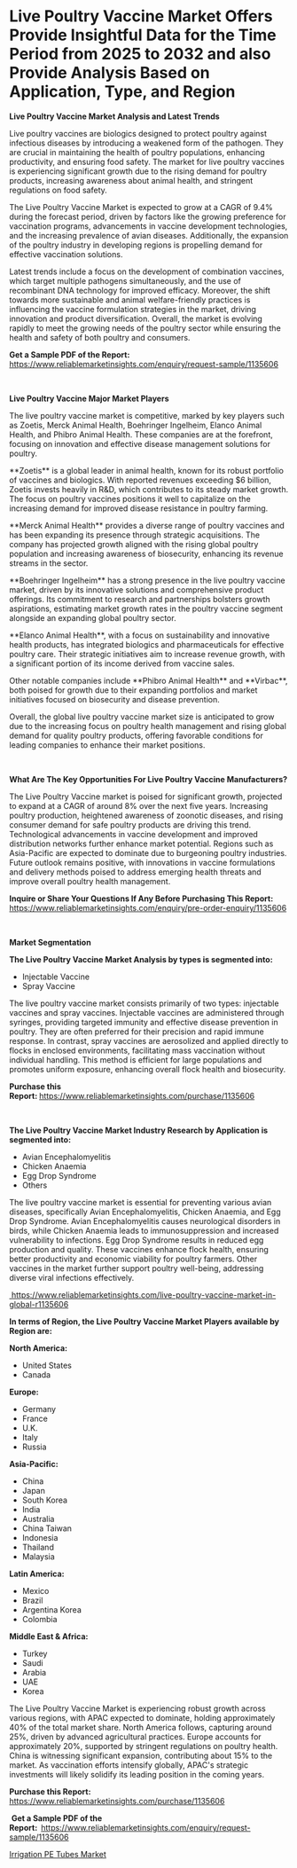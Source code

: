 <p><h1>Live Poultry Vaccine Market Offers Provide Insightful Data for the Time Period from 2025 to 2032 and also Provide Analysis Based on Application, Type, and Region</h1></p><p><strong>Live Poultry Vaccine Market Analysis and Latest Trends</strong></p>
<p><p>Live poultry vaccines are biologics designed to protect poultry against infectious diseases by introducing a weakened form of the pathogen. They are crucial in maintaining the health of poultry populations, enhancing productivity, and ensuring food safety. The market for live poultry vaccines is experiencing significant growth due to the rising demand for poultry products, increasing awareness about animal health, and stringent regulations on food safety.</p><p>The Live Poultry Vaccine Market is expected to grow at a CAGR of 9.4% during the forecast period, driven by factors like the growing preference for vaccination programs, advancements in vaccine development technologies, and the increasing prevalence of avian diseases. Additionally, the expansion of the poultry industry in developing regions is propelling demand for effective vaccination solutions. </p><p>Latest trends include a focus on the development of combination vaccines, which target multiple pathogens simultaneously, and the use of recombinant DNA technology for improved efficacy. Moreover, the shift towards more sustainable and animal welfare-friendly practices is influencing the vaccine formulation strategies in the market, driving innovation and product diversification. Overall, the market is evolving rapidly to meet the growing needs of the poultry sector while ensuring the health and safety of both poultry and consumers.</p></p>
<p><strong>Get a Sample PDF of the Report:&nbsp;</strong> <a href="https://www.reliablemarketinsights.com/enquiry/request-sample/1135606?utm_campaign=2888&utm_medium=2&utm_source=Github&utm_content=ia&utm_term=25032025&utm_id=live-poultry-vaccine">https://www.reliablemarketinsights.com/enquiry/request-sample/1135606</a></p>
<p>&nbsp;</p>
<p><strong>Live Poultry Vaccine Major Market Players</strong></p>
<p><p>The live poultry vaccine market is competitive, marked by key players such as Zoetis, Merck Animal Health, Boehringer Ingelheim, Elanco Animal Health, and Phibro Animal Health. These companies are at the forefront, focusing on innovation and effective disease management solutions for poultry.</p><p>**Zoetis** is a global leader in animal health, known for its robust portfolio of vaccines and biologics. With reported revenues exceeding $6 billion, Zoetis invests heavily in R&D, which contributes to its steady market growth. The focus on poultry vaccines positions it well to capitalize on the increasing demand for improved disease resistance in poultry farming.</p><p>**Merck Animal Health** provides a diverse range of poultry vaccines and has been expanding its presence through strategic acquisitions. The company has projected growth aligned with the rising global poultry population and increasing awareness of biosecurity, enhancing its revenue streams in the sector.</p><p>**Boehringer Ingelheim** has a strong presence in the live poultry vaccine market, driven by its innovative solutions and comprehensive product offerings. Its commitment to research and partnerships bolsters growth aspirations, estimating market growth rates in the poultry vaccine segment alongside an expanding global poultry sector.</p><p>**Elanco Animal Health**, with a focus on sustainability and innovative health products, has integrated biologics and pharmaceuticals for effective poultry care. Their strategic initiatives aim to increase revenue growth, with a significant portion of its income derived from vaccine sales.</p><p>Other notable companies include **Phibro Animal Health** and **Virbac**, both poised for growth due to their expanding portfolios and market initiatives focused on biosecurity and disease prevention.</p><p>Overall, the global live poultry vaccine market size is anticipated to grow due to the increasing focus on poultry health management and rising global demand for quality poultry products, offering favorable conditions for leading companies to enhance their market positions.</p></p>
<p>&nbsp;</p>
<p><strong>What Are The Key Opportunities For Live Poultry Vaccine Manufacturers?</strong></p>
<p><p>The Live Poultry Vaccine market is poised for significant growth, projected to expand at a CAGR of around 8% over the next five years. Increasing poultry production, heightened awareness of zoonotic diseases, and rising consumer demand for safe poultry products are driving this trend. Technological advancements in vaccine development and improved distribution networks further enhance market potential. Regions such as Asia-Pacific are expected to dominate due to burgeoning poultry industries. Future outlook remains positive, with innovations in vaccine formulations and delivery methods poised to address emerging health threats and improve overall poultry health management.</p></p>
<p><strong>Inquire or Share Your Questions If Any Before Purchasing This Report:</strong> <a href="https://www.reliablemarketinsights.com/enquiry/pre-order-enquiry/1135606?utm_campaign=2888&utm_medium=2&utm_source=Github&utm_content=ia&utm_term=25032025&utm_id=live-poultry-vaccine">https://www.reliablemarketinsights.com/enquiry/pre-order-enquiry/1135606</a></p>
<p>&nbsp;</p>
<p><strong>Market Segmentation</strong></p>
<p><strong>The Live Poultry Vaccine Market Analysis by types is segmented into:</strong></p>
<p><ul><li>Injectable Vaccine</li><li>Spray Vaccine</li></ul></p>
<p><p>The live poultry vaccine market consists primarily of two types: injectable vaccines and spray vaccines. Injectable vaccines are administered through syringes, providing targeted immunity and effective disease prevention in poultry. They are often preferred for their precision and rapid immune response. In contrast, spray vaccines are aerosolized and applied directly to flocks in enclosed environments, facilitating mass vaccination without individual handling. This method is efficient for large populations and promotes uniform exposure, enhancing overall flock health and biosecurity.</p></p>
<p><strong>Purchase this Report:&nbsp;</strong><a href="https://www.reliablemarketinsights.com/purchase/1135606?utm_campaign=2888&utm_medium=2&utm_source=Github&utm_content=ia&utm_term=25032025&utm_id=live-poultry-vaccine">https://www.reliablemarketinsights.com/purchase/1135606</a></p>
<p>&nbsp;</p>
<p><strong>The Live Poultry Vaccine Market Industry Research by Application is segmented into:</strong></p>
<p><ul><li>Avian Encephalomyelitis</li><li>Chicken Anaemia</li><li>Egg Drop Syndrome</li><li>Others</li></ul></p>
<p><p>The live poultry vaccine market is essential for preventing various avian diseases, specifically Avian Encephalomyelitis, Chicken Anaemia, and Egg Drop Syndrome. Avian Encephalomyelitis causes neurological disorders in birds, while Chicken Anaemia leads to immunosuppression and increased vulnerability to infections. Egg Drop Syndrome results in reduced egg production and quality. These vaccines enhance flock health, ensuring better productivity and economic viability for poultry farmers. Other vaccines in the market further support poultry well-being, addressing diverse viral infections effectively.</p></p>
<p><a href="https://www.reliablemarketinsights.com/live-poultry-vaccine-market-in-global-r1135606?utm_campaign=2888&utm_medium=2&utm_source=Github&utm_content=ia&utm_term=25032025&utm_id=live-poultry-vaccine">&nbsp;https://www.reliablemarketinsights.com/live-poultry-vaccine-market-in-global-r1135606</a></p>
<p><strong>In terms of Region, the Live Poultry Vaccine Market Players available by Region are:</strong></p>
<p>
    <p> <strong> North America: </strong>
        <ul>
            <li>United States</li>
            <li>Canada</li>
        </ul>
        </p> 
    <p> <strong> Europe: </strong>
        <ul>
            <li>Germany</li>
            <li>France</li>
            <li>U.K.</li>
            <li>Italy</li>
            <li>Russia</li>
        </ul>
        </p> 
    <p> <strong> Asia-Pacific: </strong>
        <ul>
            <li>China</li>
            <li>Japan</li>
            <li>South Korea</li>
            <li>India</li>
            <li>Australia</li>
            <li>China Taiwan</li>
            <li>Indonesia</li>
            <li>Thailand</li>
            <li>Malaysia</li>
        </ul>
        </p> 
    <p> <strong> Latin America: </strong>
        <ul>
            <li>Mexico</li>
            <li>Brazil</li>
            <li>Argentina Korea</li>
            <li>Colombia</li>
        </ul>
        </p> 
    <p> <strong> Middle East & Africa: </strong>
        <ul>
            <li>Turkey</li>
            <li>Saudi</li>
            <li>Arabia</li>
            <li>UAE</li>
            <li>Korea</li>
        </ul>
    </p>
    </p>
<p><p>The Live Poultry Vaccine Market is experiencing robust growth across various regions, with APAC expected to dominate, holding approximately 40% of the total market share. North America follows, capturing around 25%, driven by advanced agricultural practices. Europe accounts for approximately 20%, supported by stringent regulations on poultry health. China is witnessing significant expansion, contributing about 15% to the market. As vaccination efforts intensify globally, APAC's strategic investments will likely solidify its leading position in the coming years.</p></p>
<p><strong>Purchase this Report: </strong><a href="https://www.reliablemarketinsights.com/purchase/1135606?utm_campaign=2888&utm_medium=2&utm_source=Github&utm_content=ia&utm_term=25032025&utm_id=live-poultry-vaccine">https://www.reliablemarketinsights.com/purchase/1135606</a></p>
<p>&nbsp;<strong>Get a Sample PDF of the Report:&nbsp;&nbsp;</strong><a href="https://www.reliablemarketinsights.com/enquiry/request-sample/1135606?utm_campaign=2888&utm_medium=2&utm_source=Github&utm_content=ia&utm_term=25032025&utm_id=live-poultry-vaccine">https://www.reliablemarketinsights.com/enquiry/request-sample/1135606</a></p>
<p><strong></strong></p>
<p><p><a href="https://github.com/MariaWashington76/Market-Research-Report-List-2/blob/main/irrigation-pe-tubes-market.md?utm_campaign=2888&utm_medium=2&utm_source=Github&utm_content=ia&utm_term=25032025&utm_id=live-poultry-vaccine">Irrigation PE Tubes Market</a></p></p>